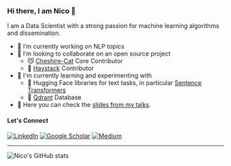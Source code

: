 ### Hi there, I am Nico 👋

I am a Data Scientist with a strong passion for machine learning algorithms and dissemination.

- :pill: I’m currently working on NLP topics
- :floppy_disk: I’m looking to collaborate on an open source project
   - 😼 [Cheshire-Cat](https://github.com/cheshire-cat-ai) Core Contributor
   - 🌾 [Haystack](https://github.com/deepset-ai/haystack) Contributor
- 📓 I'm currently learning and experimenting with
   - :hugs: Hugging Face libraries for text tasks, in particular [Sentence Transformers](https://sbert.net/index.html)
   - 🚀 [Qdrant](https://qdrant.tech/) Database
- 📣 Here you can check the [slides from my talks](https://github.com/nickprock/tech-talks).

<!--
[![nickprock's github stats](https://github-readme-stats.vercel.app/api?username=nickprock&count_private=true&cache_seconds=1800&&show_icons=true&theme=chartreuse-dark)](https://github.com/anuraghazra/github-readme-stats)

[![Top Langs](https://github-readme-stats.vercel.app/api/top-langs/?username=nickprock&layout=compact&&show_icons=true&theme=chartreuse-dark)](https://github.com/anuraghazra/github-readme-stats)
-->

#### Let's Connect ####

<a href="https://www.linkedin.com/in/nicolaprocopio/" target="_blank"><img alt="LinkedIn" src="https://img.shields.io/badge/linkedin-%230077B5.svg?&style=for-the-badge&logo=linkedin&logoColor=white" /></a>
<a href="https://scholar.google.it/citations?user=uDzmKucAAAAJ" target="_blank"><img alt="Google Scholar" src="https://img.shields.io/badge/Google_Scholar-4285F4?style=for-the-badge&logo=googlescholar&logoColor=white"></a>
<a href="https://medium.com/@nickprock" target="_blank"><img alt="Medium" src="https://img.shields.io/badge/Medium-12100E?style=for-the-badge&logo=medium&logoColor=white"></a>

---

![Nico's GitHub stats](https://github-readme-stats.vercel.app/api?username=nickprock&theme=chartreuse-dark&show_icons=true)

<!--
**nickprock/nickprock** is a ✨ _special_ ✨ repository because its `README.md` (this file) appears on your GitHub profile.

Here are some ideas to get you started:

- 🔭 I’m currently working on ...
- 🌱 I’m currently learning ...
- 👯 I’m looking to collaborate on ...
- 🤔 I’m looking for help with ...
- 💬 Ask me about ...
- 📫 How to reach me: ...
- 😄 Pronouns: ...
- ⚡ Fun fact: ...
-->
